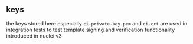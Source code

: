 ## keys

the keys stored here especially `ci-private-key.pem` and `ci.crt` are used in integration tests to test template signing and verification functionality introduced in nuclei v3